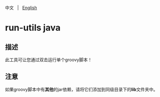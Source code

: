中文 &nbsp; | &nbsp; [English](README.md)

# run-utils java

## 描述

此工具可让您通过双击运行单个groovy脚本！

## 注意

如果groovy脚本中有**其他**的jar依赖，请将它们添加到同级目录下的**lib**文件夹中。
